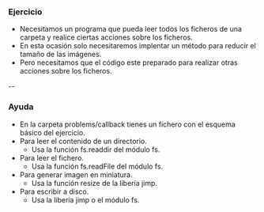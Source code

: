 ### Ejercicio
  * Necesitamos un programa que pueda leer todos los ficheros de una carpeta y realice ciertas acciones sobre los ficheros.
  * En esta ocasión solo necesitaremos implentar un método para reducir el tamaño de las imágenes.
  * Pero necesitamos que el código este preparado para realizar otras acciones sobre los ficheros. 

  --

### Ayuda
  * En la carpeta problems/callback tienes un fichero con el esquema básico del ejercicio.
  * Para leer el contenido de un directorio.
    * Usa la función fs.readdir del módulo fs.
  * Para leer el fichero.
    * Usa la función fs.readFile del módulo fs.
  * Para generar imagen en miniatura.
    * Usa la función resize de la libería jimp.
  * Para escribir a disco.
    * Usa la libería jimp o el módulo fs.
